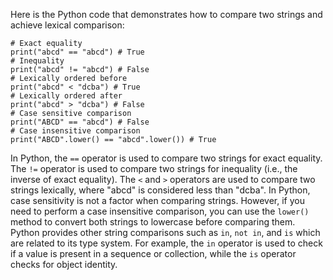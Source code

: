 Here is the Python code that demonstrates how to compare two strings and achieve lexical comparison:
```
# Exact equality
print("abcd" == "abcd") # True
# Inequality
print("abcd" != "abcd") # False
# Lexically ordered before
print("abcd" < "dcba") # True
# Lexically ordered after
print("abcd" > "dcba") # False
# Case sensitive comparison
print("ABCD" == "abcd") # False
# Case insensitive comparison
print("ABCD".lower() == "abcd".lower()) # True
```
In Python, the `==` operator is used to compare two strings for exact equality. The `!=` operator is used to compare two strings for inequality (i.e., the inverse of exact equality). The `<` and `>` operators are used to compare two strings lexically, where "abcd" is considered less than "dcba". 
In Python, case sensitivity is not a factor when comparing strings. However, if you need to perform a case insensitive comparison, you can use the `lower()` method to convert both strings to lowercase before comparing them. 
Python provides other string comparisons such as `in`, `not in`, and `is` which are related to its type system. For example, the `in` operator is used to check if a value is present in a sequence or collection, while the `is` operator checks for object identity.


